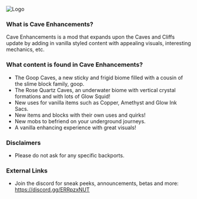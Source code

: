 ![Logo](https://media.discordapp.net/attachments/908131140282486825/993217616409804851/CaveEnhancements.png "Logo")

### **What is Cave Enhancements?**
Cave Enhancements is a mod that expands upon the Caves and Cliffs update by adding in vanilla styled content with appealing visuals, interesting mechanics, etc.

### **What content is found in Cave Enhancements?**
* The Goop Caves, a new sticky and frigid biome filled with a cousin of the slime block family, goop.
* The Rose Quartz Caves, an underwater biome with vertical crystal formations and with lots of Glow Squid!
* New uses for vanilla items such as Copper, Amethyst and Glow Ink Sacs.
* New items and blocks with their own uses and quirks!
* New mobs to befriend on your underground journeys.
* A vanilla enhancing experience with great visuals!

### **Disclaimers**
* Please do not ask for any specific backports.

### **External Links**
* Join the discord for sneak peeks, announcements, betas and more: https://discord.gg/ERRpzxNUT
